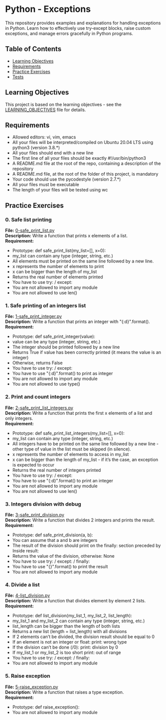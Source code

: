 # Python - Exceptions

This repository provides examples and explanations for handling exceptions in Python. Learn how to effectively use try-except blocks, raise custom exceptions, and manage errors gracefully in Python programs.

## Table of Contents
- [Learning Objectives](#learning-objectives)
- [Requirements](#requirements)
- [Practice Exercises](#practice-exercises)
- [Tests](#tests)

## Learning Objectives

This project is based on the learning objectives - see the [LEARNING_OBJECTIVES](https://github.com/Goaty-yagi/holbertonschool-higher_level_programming/blob/main/LEANING_OBJECTIVES.md) file for details.

## Requirements
- Allowed editors: vi, vim, emacs
- All your files will be interpreted/compiled on Ubuntu 20.04 LTS using python3 (version 3.8.*)
- All your files should end with a new line
- The first line of all your files should be exactly #!/usr/bin/python3
- A README.md file at the root of the repo, containing a description of the repository
- A README.md file, at the root of the folder of this project, is mandatory
- Your code should use the pycodestyle (version 2.7.*)
- All your files must be executable
- The length of your files will be tested using wc

## Practice Exercises

### 0. Safe list printing

**File:** [0-safe_print_list.py](https://github.com/Goaty-yagi/holbertonschool-higher_level_programming/blob/main/python-data_structures/0-safe_print_list.py)<br>
**Description:** Write a function that prints x elements of a list.<br>
**Requirement:** <br>
- Prototype: def safe_print_list(my_list=[], x=0):
- my_list can contain any type (integer, string, etc.)
- All elements must be printed on the same line followed by a new line.
- x represents the number of elements to print
- x can be bigger than the length of my_list
- Returns the real number of elements printed
- You have to use try: / except:
- You are not allowed to import any module
- You are not allowed to use len()


### 1. Safe printing of an integers list

**File:** [1-safe_print_integer.py](https://github.com/Goaty-yagi/holbertonschool-higher_level_programming/blob/main/python-data_structures/1-safe_print_integer.py)<br>
**Description:** Write a function that prints an integer with "{:d}".format().<br>
**Requirement:** <br>
- Prototype: def safe_print_integer(value):
- value can be any type (integer, string, etc.)
- The integer should be printed followed by a new line
- Returns True if value has been correctly printed (it means the value is an integer)
- Otherwise, returns False
- You have to use try: / except:
- You have to use "{:d}".format() to print as integer
- You are not allowed to import any module
- You are not allowed to use type()

### 2. Print and count integers

**File:** [2-safe_print_list_integers.py](https://github.com/Goaty-yagi/holbertonschool-higher_level_programming/blob/main/python-data_structures/2-safe_print_list_integers.py)<br>
**Description:** Write a function that prints the first x elements of a list and only integers.<br>
**Requirement:** <br>
- Prototype: def safe_print_list_integers(my_list=[], x=0):
- my_list can contain any type (integer, string, etc.)
- All integers have to be printed on the same line followed by a new line - other type of value in the list must be skipped (in silence).
- x represents the number of elements to access in my_list
- x can be bigger than the length of my_list - if it’s the case, an exception is expected to occur
- Returns the real number of integers printed
- You have to use try: / except:
- You have to use "{:d}".format() to print an integer
- You are not allowed to import any module
- You are not allowed to use len()

### 3. Integers division with debug

**File:** [3-safe_print_division.py](https://github.com/Goaty-yagi/holbertonschool-higher_level_programming/blob/main/python-data_structures/3-safe_print_division.py)<br>
**Description:** Write a function that divides 2 integers and prints the result.<br>
**Requirement:** <br>
- Prototype: def safe_print_division(a, b):
- You can assume that a and b are integers
- The result of the division should print on the finally: section preceded by Inside result:
- Returns the value of the division, otherwise: None
- You have to use try: / except: / finally:
- You have to use "{}".format() to print the result
- You are not allowed to import any module


### 4. Divide a list

**File:** [4-list_division.py](https://github.com/Goaty-yagi/holbertonschool-higher_level_programming/blob/main/python-data_structures/4-list_division.py)<br>
**Description:** Write a function that divides element by element 2 lists.<br>
**Requirement:** <br>
- Prototype: def list_division(my_list_1, my_list_2, list_length):
- my_list_1 and my_list_2 can contain any type (integer, string, etc.)
- list_length can be bigger than the length of both lists
- Returns a new list (length = list_length) with all divisions
- If 2 elements can’t be divided, the division result should be equal to 0
- If an element is not an integer or float:
print: wrong type
- If the division can’t be done (/0):
print: division by 0
- If my_list_1 or my_list_2 is too short
print: out of range
- You have to use try: / except: / finally:
- You are not allowed to import any module


### 5. Raise exception

**File:** [5-raise_exception.py](https://github.com/Goaty-yagi/holbertonschool-higher_level_programming/blob/main/python-data_structures/5-raise_exception.py)<br>
**Description:** Write a function that raises a type exception.<br>
**Requirement:** <br>
- Prototype: def raise_exception():
- You are not allowed to import any module
